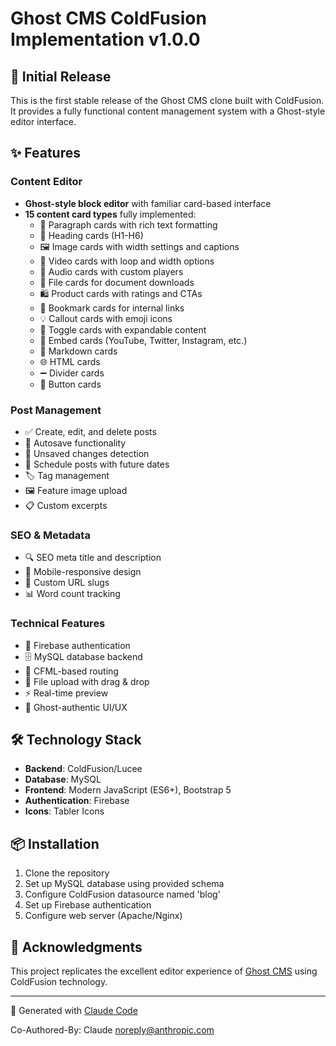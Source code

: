 # Ghost CMS ColdFusion Implementation v1.0.0

## 🎉 Initial Release

This is the first stable release of the Ghost CMS clone built with ColdFusion. It provides a fully functional content management system with a Ghost-style editor interface.

## ✨ Features

### Content Editor
- **Ghost-style block editor** with familiar card-based interface
- **15 content card types** fully implemented:
  - 📝 Paragraph cards with rich text formatting
  - 📰 Heading cards (H1-H6)
  - 🖼️ Image cards with width settings and captions
  - 🎥 Video cards with loop and width options
  - 🎵 Audio cards with custom players
  - 📎 File cards for document downloads
  - 🛍️ Product cards with ratings and CTAs
  - 🔖 Bookmark cards for internal links
  - 💡 Callout cards with emoji icons
  - 🔄 Toggle cards with expandable content
  - 🔗 Embed cards (YouTube, Twitter, Instagram, etc.)
  - 📝 Markdown cards
  - 🌐 HTML cards
  - ➖ Divider cards
  - 🔘 Button cards

### Post Management
- ✅ Create, edit, and delete posts
- 💾 Autosave functionality
- 🚨 Unsaved changes detection
- 📅 Schedule posts with future dates
- 🏷️ Tag management
- 🖼️ Feature image upload
- 📋 Custom excerpts

### SEO & Metadata
- 🔍 SEO meta title and description
- 📱 Mobile-responsive design
- 🔗 Custom URL slugs
- 📊 Word count tracking

### Technical Features
- 🔐 Firebase authentication
- 🗄️ MySQL database backend
- 🚀 CFML-based routing
- 📁 File upload with drag & drop
- ⚡ Real-time preview
- 🎨 Ghost-authentic UI/UX

## 🛠️ Technology Stack
- **Backend**: ColdFusion/Lucee
- **Database**: MySQL
- **Frontend**: Modern JavaScript (ES6+), Bootstrap 5
- **Authentication**: Firebase
- **Icons**: Tabler Icons

## 📦 Installation
1. Clone the repository
2. Set up MySQL database using provided schema
3. Configure ColdFusion datasource named 'blog'
4. Set up Firebase authentication
5. Configure web server (Apache/Nginx)

## 🙏 Acknowledgments
This project replicates the excellent editor experience of [Ghost CMS](https://ghost.org/) using ColdFusion technology.

---
🤖 Generated with [Claude Code](https://claude.ai/code)

Co-Authored-By: Claude <noreply@anthropic.com>